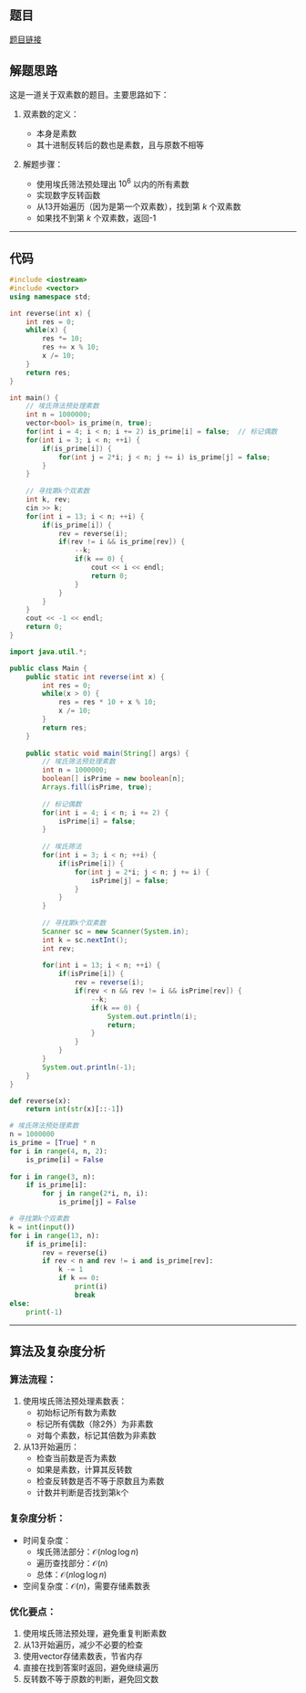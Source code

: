 ## 题目
[题目链接](https://www.nowcoder.com/practice/8cb1f3979b524ed1ba67b4f64ed9e4f2?tpId=182&tqId=314223&sourceUrl=/exam/oj&channenl=wgithub&fromPut=wgithub)

## 解题思路

这是一道关于双素数的题目。主要思路如下：

1. 双素数的定义：
   - 本身是素数
   - 其十进制反转后的数也是素数，且与原数不相等
   
2. 解题步骤：
   - 使用埃氏筛法预处理出 $10^6$ 以内的所有素数
   - 实现数字反转函数
   - 从13开始遍历（因为是第一个双素数），找到第 $k$ 个双素数
   - 如果找不到第 $k$ 个双素数，返回-1
---

## 代码

```cpp []
#include <iostream>
#include <vector>
using namespace std;

int reverse(int x) {
    int res = 0;
    while(x) {
        res *= 10;
        res += x % 10;
        x /= 10;
    }
    return res;
}

int main() {
    // 埃氏筛法预处理素数
    int n = 1000000;
    vector<bool> is_prime(n, true);
    for(int i = 4; i < n; i += 2) is_prime[i] = false;  // 标记偶数
    for(int i = 3; i < n; ++i) {
        if(is_prime[i]) {
            for(int j = 2*i; j < n; j += i) is_prime[j] = false;
        }
    }
    
    // 寻找第k个双素数
    int k, rev;
    cin >> k;
    for(int i = 13; i < n; ++i) {
        if(is_prime[i]) {
            rev = reverse(i);
            if(rev != i && is_prime[rev]) {
                --k;
                if(k == 0) {
                    cout << i << endl;
                    return 0;
                }
            }
        }
    }
    cout << -1 << endl;
    return 0;
}
```

```java []
import java.util.*;

public class Main {
    public static int reverse(int x) {
        int res = 0;
        while(x > 0) {
            res = res * 10 + x % 10;
            x /= 10;
        }
        return res;
    }
    
    public static void main(String[] args) {
        // 埃氏筛法预处理素数
        int n = 1000000;
        boolean[] isPrime = new boolean[n];
        Arrays.fill(isPrime, true);
        
        // 标记偶数
        for(int i = 4; i < n; i += 2) {
            isPrime[i] = false;
        }
        
        // 埃氏筛法
        for(int i = 3; i < n; ++i) {
            if(isPrime[i]) {
                for(int j = 2*i; j < n; j += i) {
                    isPrime[j] = false;
                }
            }
        }
        
        // 寻找第k个双素数
        Scanner sc = new Scanner(System.in);
        int k = sc.nextInt();
        int rev;
        
        for(int i = 13; i < n; ++i) {
            if(isPrime[i]) {
                rev = reverse(i);
                if(rev < n && rev != i && isPrime[rev]) {
                    --k;
                    if(k == 0) {
                        System.out.println(i);
                        return;
                    }
                }
            }
        }
        System.out.println(-1);
    }
}
```

```python []
def reverse(x):
    return int(str(x)[::-1])

# 埃氏筛法预处理素数
n = 1000000
is_prime = [True] * n
for i in range(4, n, 2):
    is_prime[i] = False
    
for i in range(3, n):
    if is_prime[i]:
        for j in range(2*i, n, i):
            is_prime[j] = False

# 寻找第k个双素数
k = int(input())
for i in range(13, n):
    if is_prime[i]:
        rev = reverse(i)
        if rev < n and rev != i and is_prime[rev]:
            k -= 1
            if k == 0:
                print(i)
                break
else:
    print(-1)
```

---

## 算法及复杂度分析

### 算法流程：
1. 使用埃氏筛法预处理素数表：
   - 初始标记所有数为素数
   - 标记所有偶数（除2外）为非素数
   - 对每个素数，标记其倍数为非素数
2. 从13开始遍历：
   - 检查当前数是否为素数
   - 如果是素数，计算其反转数
   - 检查反转数是否不等于原数且为素数
   - 计数并判断是否找到第k个

### 复杂度分析：
- 时间复杂度：
  - 埃氏筛法部分：$\mathcal{O}(n\log\log n)$
  - 遍历查找部分：$\mathcal{O}(n)$
  - 总体：$\mathcal{O}(n\log\log n)$
- 空间复杂度：$\mathcal{O}(n)$，需要存储素数表

### 优化要点：
1. 使用埃氏筛法预处理，避免重复判断素数
2. 从13开始遍历，减少不必要的检查
3. 使用vector<bool>存储素数表，节省内存
4. 直接在找到答案时返回，避免继续遍历
5. 反转数不等于原数的判断，避免回文数